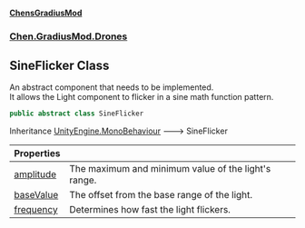 #### [ChensGradiusMod](index 'index')
### [Chen.GradiusMod.Drones](Y_iPobZkdIiJ9feSuBjDaQ 'Chen.GradiusMod.Drones')
## SineFlicker Class
An abstract component that needs to be implemented.  
It allows the Light component to flicker in a sine math function pattern.  
```csharp
public abstract class SineFlicker
```

Inheritance [UnityEngine.MonoBehaviour](https://docs.microsoft.com/en-us/dotnet/api/UnityEngine.MonoBehaviour 'UnityEngine.MonoBehaviour') &#129106; SineFlicker  

| Properties | |
| :--- | :--- |
| [amplitude](1DfdDB1gppl1bwBY_OxlHA 'Chen.GradiusMod.Drones.SineFlicker.amplitude') | The maximum and minimum value of the light's range.<br/> |
| [baseValue](QdQGAW5UFpOBct20bhmFGA 'Chen.GradiusMod.Drones.SineFlicker.baseValue') | The offset from the base range of the light.<br/> |
| [frequency](HVCIZBfcscpjhUTreGcaXg 'Chen.GradiusMod.Drones.SineFlicker.frequency') | Determines how fast the light flickers.<br/> |
